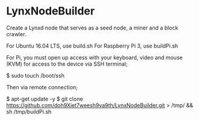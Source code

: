 # LynxNodeBuilder
Create a Lynxd node that serves as a seed node, a miner and a block crawler.

For Ubuntu 16.04 LTS, use build.sh
For Raspberry Pi 3, use buildPi.sh

For Pi, you must open up access with your keyboard, video and mouse (KVM) for access to the device via SSH terminal;

$ sudo touch /boot/ssh

Then via remote connection;

$ apt-get update -y
$ git clone https://github.com/doh9Xiet7weesh9va9th/LynxNodeBuilder.git > /tmp/ && sh /tmp/buildPi.sh